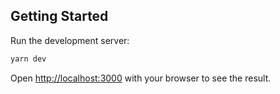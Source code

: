 ## Getting Started

Run the development server:

```bash
yarn dev
```

Open [http://localhost:3000](http://localhost:3000) with your browser to see the result.
